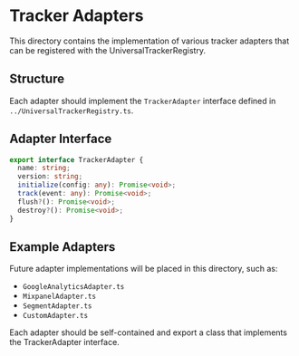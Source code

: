 # Tracker Adapters

This directory contains the implementation of various tracker adapters that can be registered with
the UniversalTrackerRegistry.

## Structure

Each adapter should implement the `TrackerAdapter` interface defined in
`../UniversalTrackerRegistry.ts`.

## Adapter Interface

```typescript
export interface TrackerAdapter {
  name: string;
  version: string;
  initialize(config: any): Promise<void>;
  track(event: any): Promise<void>;
  flush?(): Promise<void>;
  destroy?(): Promise<void>;
}
```

## Example Adapters

Future adapter implementations will be placed in this directory, such as:

- `GoogleAnalyticsAdapter.ts`
- `MixpanelAdapter.ts`
- `SegmentAdapter.ts`
- `CustomAdapter.ts`

Each adapter should be self-contained and export a class that implements the TrackerAdapter
interface.

